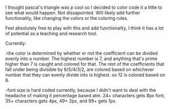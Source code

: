 I thought pascal's triangle was p cool so I decided to color code it a little to see what would happen. Not dissapointed. Will likely add further functionality, like changing the colors or the coloring rules. 

Feel absolutely free to play with this and add functionality, I think it has a lot of potential as a teaching and research tool.



Currently:

-the color is determined by whether or not the coefficient can be divided evenly into a number. The highest number is 7, and anything that's prime higher than 7 is caught and colored for that. The rest of the coefficients that fall under being divisible by 6/5/4/3/2, are colored based on whichever number that they can evenly divide into is highest. so 12 is colored based on 6. 

-font size is hard coded currently, because I didn't want to deal with the headache of making it percentage based atm. 24+ characters gets 8px font, 35+ characters gets 4px, 49+ 2px, and 99+ gets 1px. 
